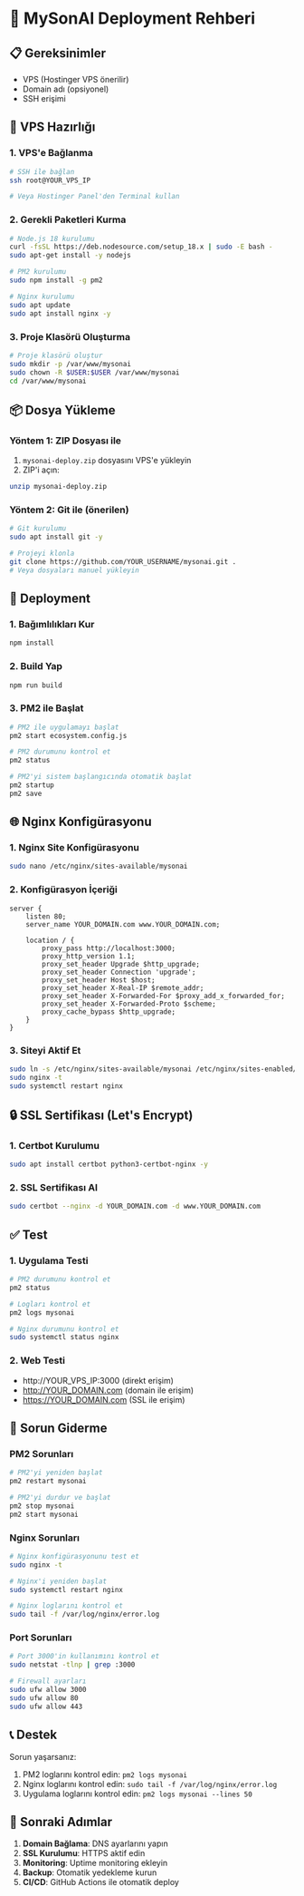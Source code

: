 # 🚀 MySonAI Deployment Rehberi

## 📋 Gereksinimler
- VPS (Hostinger VPS önerilir)
- Domain adı (opsiyonel)
- SSH erişimi

## 🔧 VPS Hazırlığı

### 1. VPS'e Bağlanma
```bash
# SSH ile bağlan
ssh root@YOUR_VPS_IP

# Veya Hostinger Panel'den Terminal kullan
```

### 2. Gerekli Paketleri Kurma
```bash
# Node.js 18 kurulumu
curl -fsSL https://deb.nodesource.com/setup_18.x | sudo -E bash -
sudo apt-get install -y nodejs

# PM2 kurulumu
sudo npm install -g pm2

# Nginx kurulumu
sudo apt update
sudo apt install nginx -y
```

### 3. Proje Klasörü Oluşturma
```bash
# Proje klasörü oluştur
sudo mkdir -p /var/www/mysonai
sudo chown -R $USER:$USER /var/www/mysonai
cd /var/www/mysonai
```

## 📦 Dosya Yükleme

### Yöntem 1: ZIP Dosyası ile
1. `mysonai-deploy.zip` dosyasını VPS'e yükleyin
2. ZIP'i açın:
```bash
unzip mysonai-deploy.zip
```

### Yöntem 2: Git ile (önerilen)
```bash
# Git kurulumu
sudo apt install git -y

# Projeyi klonla
git clone https://github.com/YOUR_USERNAME/mysonai.git .
# Veya dosyaları manuel yükleyin
```

## 🚀 Deployment

### 1. Bağımlılıkları Kur
```bash
npm install
```

### 2. Build Yap
```bash
npm run build
```

### 3. PM2 ile Başlat
```bash
# PM2 ile uygulamayı başlat
pm2 start ecosystem.config.js

# PM2 durumunu kontrol et
pm2 status

# PM2'yi sistem başlangıcında otomatik başlat
pm2 startup
pm2 save
```

## 🌐 Nginx Konfigürasyonu

### 1. Nginx Site Konfigürasyonu
```bash
sudo nano /etc/nginx/sites-available/mysonai
```

### 2. Konfigürasyon İçeriği
```nginx
server {
    listen 80;
    server_name YOUR_DOMAIN.com www.YOUR_DOMAIN.com;

    location / {
        proxy_pass http://localhost:3000;
        proxy_http_version 1.1;
        proxy_set_header Upgrade $http_upgrade;
        proxy_set_header Connection 'upgrade';
        proxy_set_header Host $host;
        proxy_set_header X-Real-IP $remote_addr;
        proxy_set_header X-Forwarded-For $proxy_add_x_forwarded_for;
        proxy_set_header X-Forwarded-Proto $scheme;
        proxy_cache_bypass $http_upgrade;
    }
}
```

### 3. Siteyi Aktif Et
```bash
sudo ln -s /etc/nginx/sites-available/mysonai /etc/nginx/sites-enabled/
sudo nginx -t
sudo systemctl restart nginx
```

## 🔒 SSL Sertifikası (Let's Encrypt)

### 1. Certbot Kurulumu
```bash
sudo apt install certbot python3-certbot-nginx -y
```

### 2. SSL Sertifikası Al
```bash
sudo certbot --nginx -d YOUR_DOMAIN.com -d www.YOUR_DOMAIN.com
```

## ✅ Test

### 1. Uygulama Testi
```bash
# PM2 durumunu kontrol et
pm2 status

# Logları kontrol et
pm2 logs mysonai

# Nginx durumunu kontrol et
sudo systemctl status nginx
```

### 2. Web Testi
- http://YOUR_VPS_IP:3000 (direkt erişim)
- http://YOUR_DOMAIN.com (domain ile erişim)
- https://YOUR_DOMAIN.com (SSL ile erişim)

## 🔧 Sorun Giderme

### PM2 Sorunları
```bash
# PM2'yi yeniden başlat
pm2 restart mysonai

# PM2'yi durdur ve başlat
pm2 stop mysonai
pm2 start mysonai
```

### Nginx Sorunları
```bash
# Nginx konfigürasyonunu test et
sudo nginx -t

# Nginx'i yeniden başlat
sudo systemctl restart nginx

# Nginx loglarını kontrol et
sudo tail -f /var/log/nginx/error.log
```

### Port Sorunları
```bash
# Port 3000'in kullanımını kontrol et
sudo netstat -tlnp | grep :3000

# Firewall ayarları
sudo ufw allow 3000
sudo ufw allow 80
sudo ufw allow 443
```

## 📞 Destek

Sorun yaşarsanız:
1. PM2 loglarını kontrol edin: `pm2 logs mysonai`
2. Nginx loglarını kontrol edin: `sudo tail -f /var/log/nginx/error.log`
3. Uygulama loglarını kontrol edin: `pm2 logs mysonai --lines 50`

## 🎯 Sonraki Adımlar

1. **Domain Bağlama**: DNS ayarlarını yapın
2. **SSL Kurulumu**: HTTPS aktif edin
3. **Monitoring**: Uptime monitoring ekleyin
4. **Backup**: Otomatik yedekleme kurun
5. **CI/CD**: GitHub Actions ile otomatik deploy
